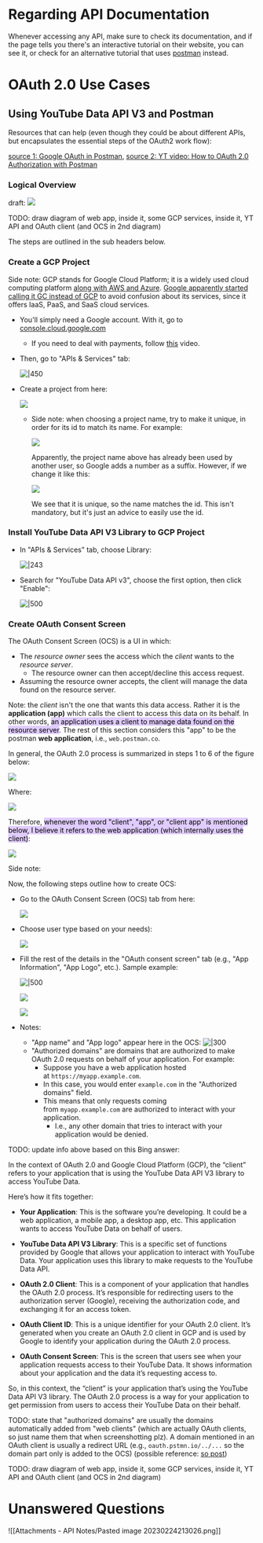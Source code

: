 # Regarding API Documentation
Whenever accessing any API, make sure to check its documentation, and if the page tells you there's an interactive tutorial on their website, you can see it, or check for an alternative tutorial that uses [postman](https://web.postman.co/) instead.



# OAuth 2.0 Use Cases

## Using YouTube Data API V3 and Postman

Resources that can help (even though they could be about different APIs, but encapsulates the essential steps of the OAuth2 work flow):

[source 1: Google OAuth in Postman](https://quickstarts.postman.com/guide/google-oauth-in-postman/index.html), [source 2: YT video: How to OAuth 2.0 Authorization with Postman](https://www.youtube.com/watch?v=zHfR96IZECQ)

### Logical Overview

draft: 
![](Media-Temp/Pasted%20image%2020231209044137.png)

TODO: draw diagram of web app, inside it, some GCP services, inside it, YT API and OAuth client (and OCS in 2nd diagram)

The steps are outlined in the sub headers below.

### Create a GCP Project

Side note: GCP stands for Google Cloud Platform; it is a widely used cloud computing platform [along with AWS and Azure](https://www.digitalocean.com/resources/article/comparing-aws-azure-gcp). [Google apparently started calling it GC instead of GCP](https://www.reddit.com/r/googlecloud/comments/183bq2i/what_is_the_difference_between_google_cloud_and/?ref=readnext) to avoid confusion about its services, since it offers IaaS, PaaS, and SaaS cloud services.

* You'll simply need a Google account. With it, go to [console.cloud.google.com](https://console.cloud.google.com/)
	* If you need to deal with payments, follow [this](https://www.youtube.com/watch?v=hRXMuMQQ27c) video.
* Then, go to "APIs & Services" tab:
  
  ![|450](Media-Temp/Pasted%20image%2020231208101323.png)
  
* Create a project from here:
  
  ![](Media-Temp/Pasted%20image%2020231208101717.png)
  
	* Side note: when choosing a project name, try to make it unique, in order for its id to match its name. For example:
	  
	  ![](Media-Temp/Pasted%20image%2020231208101931.png)
	  
	  Apparently, the project name above has already been used by another user, so Google adds a number as a suffix. However, if we change it like this:
	  
	  ![](Media-Temp/Pasted%20image%2020231208102031.png)
	  
	  We see that it is unique, so the name matches the id. This isn't mandatory, but it's just an advice to easily use the id.

### Install YouTube Data API V3 Library to GCP Project

* In "APIs & Services" tab, choose Library:
  
  ![|243](Media-Temp/Pasted%20image%2020231208102333.png)
  
* Search for "YouTube Data API v3", choose the first option, then click "Enable":
  
  ![|500](Media-Temp/Pasted%20image%2020231208102431.png)

### Create OAuth Consent Screen

The OAuth Consent Screen (OCS) is a UI in which:
* The *resource owner* sees the access which the *client* wants to the *resource server*.
	* The resource owner can then accept/decline this access request.
* Assuming the resource owner accepts, the client will manage the data found on the resource server.

Note: the *client* isn't the one that wants this data access. Rather it is the **application (app)** which calls the client to access this data on its behalf. In other words, <mark style="background: #D2B3FFA6;">an application uses a client to manage data found on the resource server</mark>. The rest of this section considers this "app" to be the postman **web application**, i.e., `web.postman.co`. 

In general, the OAuth 2.0 process is summarized in steps 1 to 6 of the figure below:

![](Media-Temp/Pasted%20image%2020231208164005.png)

Where:

![](Media-Temp/Pasted%20image%2020231208155914.png)

Therefore, <mark style="background: #D2B3FFA6;">whenever the word "client", "app", or "client app" is mentioned below, I believe it refers to the web application (which internally uses the client)</mark>:

![](Media-Temp/Pasted%20image%2020231208191818.png)

Side note: 

Now, the following steps outline how to create OCS:
* Go to the OAuth Consent Screen (OCS) tab from here:
  
  ![](Media-Temp/Pasted%20image%2020231208102805.png)
  
* Choose user type based on your needs):
  
  ![](Media-Temp/Pasted%20image%2020231208160123.png)
  
* Fill the rest of the details in the "OAuth consent screen" tab (e.g., "App Information", "App Logo", etc.). Sample example:
  
  ![|500](Media-Temp/Pasted%20image%2020231208160533.png)
  
  ![](Media-Temp/Pasted%20image%2020231208160604.png)
  
  ![](Media-Temp/Pasted%20image%2020231208160812.png)
  
* Notes:
	* "App name" and "App logo" appear here in the OCS:
	  ![|300](Media-Temp/Pasted%20image%2020231208160652.png)
	* "Authorized domains" are domains that are authorized to make OAuth 2.0 requests on behalf of your application. For example:
		* Suppose you have a web application hosted at `https://myapp.example.com`. 
		* In this case, you would enter `example.com` in the "Authorized domains" field. 
		* This means that only requests coming from `myapp.example.com` are authorized to interact with your application. 
			* I.e., any other domain that tries to interact with your application would be denied.


TODO: update info above based on this Bing answer:

In the context of OAuth 2.0 and Google Cloud Platform (GCP), the “client” refers to your application that is using the YouTube Data API V3 library to access YouTube Data.

Here’s how it fits together:

- **Your Application**: This is the software you’re developing. It could be a web application, a mobile app, a desktop app, etc. This application wants to access YouTube Data on behalf of users.
    
- **YouTube Data API V3 Library**: This is a specific set of functions provided by Google that allows your application to interact with YouTube Data. Your application uses this library to make requests to the YouTube Data API.
    
- **OAuth 2.0 Client**: This is a component of your application that handles the OAuth 2.0 process. It’s responsible for redirecting users to the authorization server (Google), receiving the authorization code, and exchanging it for an access token.
    
- **OAuth Client ID**: This is a unique identifier for your OAuth 2.0 client. It’s generated when you create an OAuth 2.0 client in GCP and is used by Google to identify your application during the OAuth 2.0 process.
    
- **OAuth Consent Screen**: This is the screen that users see when your application requests access to their YouTube Data. It shows information about your application and the data it’s requesting access to.
    

So, in this context, the “client” is your application that’s using the YouTube Data API V3 library. The OAuth 2.0 process is a way for your application to get permission from users to access their YouTube Data on their behalf.

TODO: state that "authorized domains" are usually the domains automatically added from "web clients" (which are actually OAuth clients, so just name them that when screenshotting plz). A domain mentioned in an OAuth client is usually a redirect URL (e.g., `oauth.pstmn.io/../...` so the domain part only is added to the OCS) (possible reference: [so post](https://stackoverflow.com/questions/56436510/testing-google-oauth-2-0-with-localhost#:~:text=Notice%20the%20description%20%2D%2D%20%22When%20a%20domain%20is%20used%22.%20so%20it%27s%20not%20an%20obligation%20to%20add%20authorized%20domain%20for%20consent%20screen))

TODO: draw diagram of web app, inside it, some GCP services, inside it, YT API and OAuth client (and OCS in 2nd diagram)


# Unanswered Questions

![[Attachments - API Notes/Pasted image 20230224213026.png]]